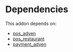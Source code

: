 # Dependencies

This addon depends on:

- [pos_adyen](../../odoo-bringout-oca-ocb-pos_adyen)
- [pos_restaurant](../../odoo-bringout-oca-ocb-pos_restaurant)
- [payment_adyen](../../odoo-bringout-oca-ocb-payment_adyen)
